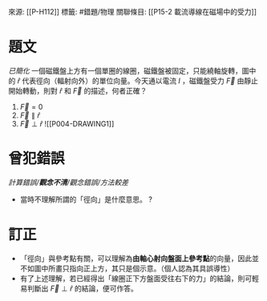 來源: [[P-H112]]
標籤: #錯題/物理
關聯條目: [[P15-2 載流導線在磁場中的受力]]
# 題文
*已簡化*
一個磁鐵盤上方有一個單圈的線圈，磁鐵盤被固定，只能繞軸旋轉，圖中的 $\hat r$ 代表徑向（輻射向外）的單位向量。今天通以電流 $I$ ，磁鐵盤受力 $\vec F$ 由靜止開始轉動，則對 $\hat r$ 和 $\vec F$ 的描述，何者正確？
1. $\vec F = 0$
2. $\vec F \parallel \hat r$
3. $\vec F \perp \hat r$
![[P004-DRAWING1]]
# 曾犯錯誤
*計算錯誤/**觀念不清**/觀念錯誤/方法較差*
- 當時不理解所謂的「徑向」是什麼意思。
?
# 訂正
- 「徑向」與參考點有關，可以理解為**由軸心射向盤面上參考點**的向量，因此並不如圖中所畫只指向正上方，其只是個示意。（個人認為其具誤導性）
- 有了上述理解，若已經得出「線圈正下方盤面受往右下的力」的結論，則可輕易判斷出 $\vec F \perp \hat r$ 的結論，便可作答。